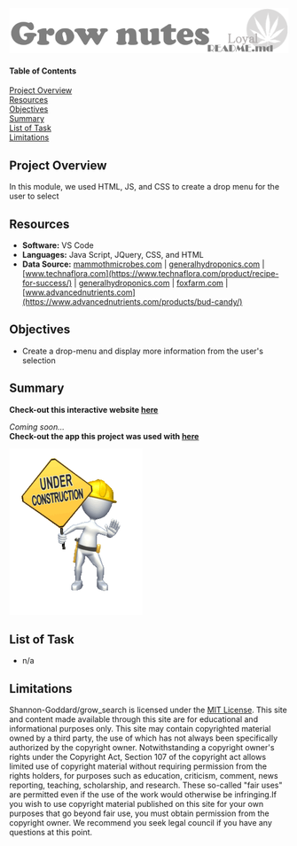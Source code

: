 ![header](/pics/header.png)
 
#### Table of Contents  

[Project Overview](#project-overview)  
[Resources](#resources)  
[Objectives](#objectives)  
[Summary](#summary)  
[List of Task](#list-of-task)  
[Limitations](#limitations)  
  
## Project Overview  
In this module, we used HTML, JS, and CSS to create a drop menu for the user to select

## Resources  
- **Software:** VS Code   
- **Languages:** Java Script, JQuery, CSS, and HTML  
- **Data Source:** [mammothmicrobes.com](https://mammothmicrobes.com/product/mammoth-silica/) | [generalhydroponics.com](https://generalhydroponics.com/products/biothrive/) | [www.technaflora.com](https://www.technaflora.com/product/recipe-for-success/) | [generalhydroponics.com](https://generalhydroponics.com/products/flora-series/) | [foxfarm.com](https://foxfarm.com/product/foxfarm-soil-liquid-trio-pack) | [www.advancednutrients.com](https://www.advancednutrients.com/products/bud-candy/)    

## Objectives  
- Create a drop-menu and display more information from the user's selection   

## Summary
**Check-out this interactive website [here](https://shannon-goddard.github.io/grow_nutes/)**  

*Coming soon...*  
**Check-out the app this project was used with [here]()**

![](/pics/gif.gif)  

## List of Task  
- n/a  
   

## Limitations  
Shannon-Goddard/grow_search is licensed under the [MIT License](https://github.com/Shannon-Goddard/grow_search/blob/main/LICENSE). This site and content made available through this site are for educational and informational purposes only. This site may contain copyrighted material owned by a third party, the use of which has not always been specifically authorized by the copyright owner. Notwithstanding a copyright owner's rights under the Copyright Act, Section 107 of the copyright act allows limited use of copyright material without requiring permission from the rights holders, for purposes such as education, criticism, comment, news reporting, teaching, scholarship, and research. These so-called "fair uses" are permitted even if the use of the work would otherwise be infringing.If you wish to use copyright material published on this site for your own purposes that go beyond fair use, you must obtain permission from the copyright owner. We recommend you seek legal council if you have any questions at this point.
